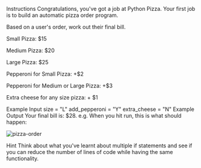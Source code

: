 Instructions
Congratulations, you've got a job at Python Pizza. Your first job is to build an automatic pizza order program.

Based on a user's order, work out their final bill.

Small Pizza: $15

Medium Pizza: $20

Large Pizza: $25

Pepperoni for Small Pizza: +$2

Pepperoni for Medium or Large Pizza: +$3

Extra cheese for any size pizza: + $1

Example Input
size = "L"
add_pepperoni = "Y"
extra_cheese = "N"
Example Output
Your final bill is: $28.
e.g. When you hit run, this is what should happen:

![pizza-order](https://user-images.githubusercontent.com/95011676/167181338-56c8a3cb-bc04-4053-89e6-aa55ea945241.gif)

Hint
Think about what you've learnt about multiple if statements and see if you can reduce the number of lines of code while having the same functionality.
